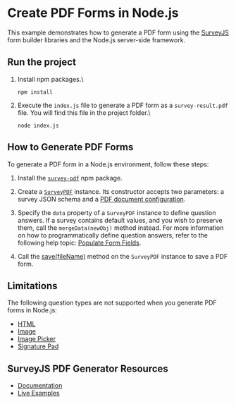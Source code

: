 # Create PDF Forms in Node.js

This example demonstrates how to generate a PDF form using the [SurveyJS](https://surveyjs.io/) form builder libraries and the Node.js server-side framework. 

## Run the project

1. Install npm packages.\
 
    ```
    npm install
    ```

1. Execute the `index.js` file to generate a PDF form as a `survey-result.pdf` file. You will find this file in the project folder.\

    ```
    node index.js
    ```

## How to Generate PDF Forms

To generate a PDF form in a Node.js environment, follow these steps:

1. Install the [`survey-pdf`](https://www.npmjs.com/package/survey-pdf) npm package.

2. Create a [`SurveyPDF`](https://surveyjs.io/pdf-generator/documentation/api-reference/surveypdf) instance. Its constructor accepts two parameters: a survey JSON schema and a [PDF document configuration](https://surveyjs.io/pdf-generator/documentation/api-reference/idocoptions). 

3. Specify the `data` property of a `SurveyPDF` instance to define question answers. If a survey contains default values, and you wish to preserve them, call the `mergeData(newObj)` method instead. For more information on how to programmatically define question answers, refer to the following help topic: [Populate Form Fields](https://surveyjs.io/form-library/documentation/design-survey/pre-populate-form-fields).

4. Call the [save(fileName)](https://surveyjs.io/pdf-generator/documentation/api-reference/surveypdf#save) method on the `SurveyPDF` instance to save a PDF form.

## Limitations

The following question types are not supported when you generate PDF forms in Node.js:

* [HTML](https://surveyjs.io/form-library/documentation/api-reference/add-custom-html-to-survey)
* [Image](https://surveyjs.io/form-library/documentation/api-reference/add-image-to-survey)
* [Image Picker](https://surveyjs.io/form-library/documentation/api-reference/add-image-to-survey)
* [Signature Pad](https://surveyjs.io/form-library/documentation/api-reference/signature-pad-model)

## SurveyJS PDF Generator Resources

- [Documentation](https://surveyjs.io/pdf-generator/documentation/overview)
- [Live Examples](https://surveyjs.io/pdf-generator/examples/)